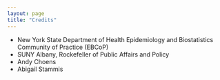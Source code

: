 ```yaml
---
layout: page
title: "Credits"
---
```



- New York State Department of Health Epidemiology and Biostatistics
  Community of Practice (EBCoP)
- SUNY Albany, Rockefeller of Public Affairs and Policy
- Andy Choens
- Abigail Stammis
